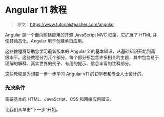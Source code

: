 # Angular 11 教程

> 原文：<https://www.tutorialsteacher.com/angular>

Angular 是一个面向网络应用的开源 JavaScript MVC 框架。它扩展了 HTML 并使其动态化。Angular 用于创建单页应用。

这些教程将帮助您学习最新版本的 Angular 2 的基本知识，从基础知识开始到高级水平。这些教程分为几个部分，每个部分都包含许多相关的主题，其中包含易于理解的解释、真实世界的例子、有用的提示、信息丰富的注释部分。

这些教程是为想要一步一步学习 Angular v11 的初学者和专业人士设计的。

### 先决条件

需要基本的 HTML、JavaScript、CSS 和网络应用知识。

让我们从单击“下一步”开始。